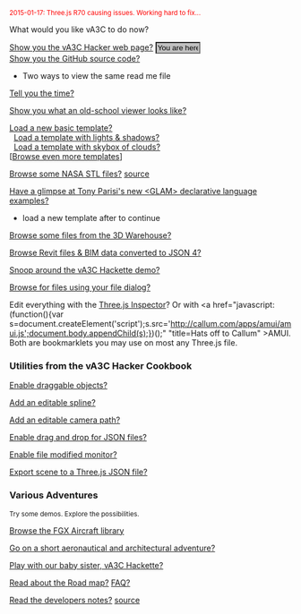 
<small style=color:red;>2015-01-17: Three.js R70 causing issues. Working hard to fix...</small>

What would you like vA3C to do now?

[Show you the vA3C Hacker web page?]( http://va3c.github.io/viewer/va3c-hacker/latest/ "browse files with vA3C Hacker" ) <input value='You are here' style=width:6em;-webkit-appearance:none;background-color:silver;  />  
[Show you the GitHub source code?]( https://github.com/va3c/viewer/tree/gh-pages/va3c-hacker "View or edit code with GitHub") <span style=display:none; >You are here</span>  
- Two ways to view the same read me file


<span style=display:none; >
2014-12-05 ~ Currently the following links do nothing when you are viewing this file on the GitHub source code page.
This is because we are having an internal argument about keeping the link process as simple as possible.
So for the moment, kindly explore the possibilities using the [vA3V Hacker]( http://va3c.github.io/viewer/va3c-hacker/latest/ ) view.
</span>

[Tell you the time?]( #demo-tell-you-the-time.js "listen carefully..." )

[Show you what an old-school viewer looks like?]( #dispatch.js#../../va3c-viewer-html5/r8dev/va3c-viewer-r8dev.html#autocrapdoodle#noMenuLeft#noBackground#noGrid#noAxis#noGround "Hacker is faster, cheaper, smarter" )

[Load a new basic template?]( #dispatch.js#../templates/template-basic.html#noMenuLeft "You can add files to this space..." )  
  &nbsp;  [Load a template with lights & shadows?]( #dispatch.js#../templates/template-lights-shadows.html#noMenuLeft )  
  &nbsp;  [Load a template with skybox of clouds?]( #dispatch.js#../templates/template-skybox.html#noMenuLeft )  
[[Browse even more templates]( #read-markdown.js#browse-templates.md )]  

[Browse some NASA STL files?]( #dispatch.js#../../../nasa-samples/browse-nasa-stl-models.html#add=true ) [source]( https://github.com/va3c/va3c.github.io/tree/master/nasa-samples )  

[Have a glimpse at Tony Parisi's new &lt;GLAM> declarative language examples?]( #read-markdown.js#browse-glam-models.md#displayInfo "make your style sheets 3D smarter" )  
- load a new template after to continue

[Browse some files from the 3D Warehouse?]( #dispatch.js#../../../3d-warehouse-samples/index.html#add=true "Collada files converted to JSON 3" )

[Browse Revit files & BIM data converted to JSON 4?]( #read-markdown.js#../content/revit/browse-revit-json4-files.md "Thanks Jeremy!" )

[Snoop around the vA3C Hackette demo?]( #dispatch.js#../../va3c-hackette/index.html#add=true )  

<!--
[Snoop around the vA3C Hackette demo?]( #read-markdown.js#../../va3c-hackette/readme.md )
-->

[Browse for files using your file dialog?]( #read-markdown.js#browse-using-file-dialog.md "" )


Edit everything with the <a href="javascript:(function(){var script=document.createElement('script');script.type='text/javascript';script.src='https://rawgit.com/zz85/zz85-bookmarklets/master/js/ThreeInspector.js';document.body.appendChild(script);})()" title="Why invent your own when you can stand on the shoulders of giants?" >Three.js Inspector</a>?
Or with <a href="javascript:(function(){var s=document.createElement('script');s.src='http://callum.com/apps/amui/amui.js';document.body.appendChild(s);})();" "title=Hats off to Callum" >AMUI</a>. 
Both are bookmarklets you may use on most any Three.js file.

### Utilities from the vA3C Hacker Cookbook

<!--
[Enable draggable objects?]( #read-markdown.js#../../va3c-hacker-cookbook/enable-drag-objects/readme.md )
-->

[Enable draggable objects?]( #../../va3c-hacker-cookbook/enable-drag-objects/enable-drag-objects-init.js )

<!--
[Add an editable spline?]( #dispatch.js#../../va3c-hacker-cookbook/edit-spline/index.html#noGround#noGrid#add=true )
-->

[Add an editable spline?]( #../../va3c-hacker-cookbook/edit-spline/edit-spline-init.js )

[Add an editable camera path?]( #../../va3c-hacker-cookbook/edit-camera-path/edit-camera-path-init.js )

[Enable drag and drop for JSON files?]( #enable-drag-and-drop-json-files.js )

[Enable file modified monitor?]( #enable-file-modified-monitor.js "Thanks to Ben Howe" )

[Export scene to a Three.js JSON file?]( #export-scene-to-json.js )

### Various Adventures
<small>Try some demos. Explore the possibilities.</small>

[Browse the FGX Aircraft library]( #../content/fgx-aircraft/fgx-aircraft.js )

[Go on a short aeronautical and architectural adventure?]( #demo-aeronautical-architectural.js "Makes heavy use of resources." ) 

[Play with our baby sister, vA3C Hackette?]( http://va3c.github.io/viewer/va3c-hackette/ )

[Read about the Road map?]( #read-markdown.js#../road-map.md ) [FAQ?]( #read-markdown.js#../faq.md )

[Read the developers notes?]( #read-markdown.js#../dev-notes.md "Developer? ROFL!") [source]( https://github.com/va3c/viewer/tree/gh-pages/va3c-hacker )



